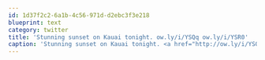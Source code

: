 ```yaml
---
id: 1d37f2c2-6a1b-4c56-971d-d2ebc3f3e218
blueprint: text
category: twitter
title: 'Stunning sunset on Kauai tonight. ow.ly/i/YSQq ow.ly/i/YSR0'
caption: 'Stunning sunset on Kauai tonight. <a href="http://ow.ly/i/YSQq" title="http://ow.ly/i/YSQq" class="link link_untco">ow.ly/i/YSQq</a> <a href="http://ow.ly/i/YSR0" title="http://ow.ly/i/YSR0" class="link link_untco">ow.ly/i/YSR0</a>'
---
```

